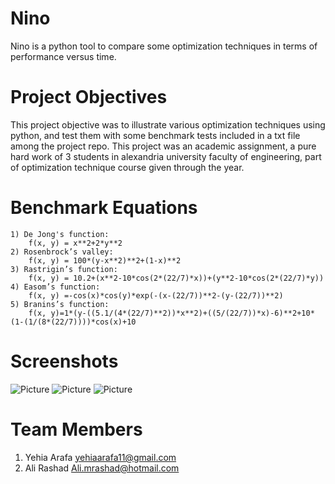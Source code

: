 # Nino
Nino is a python tool to compare some optimization techniques in terms of performance versus time.

# Project Objectives
This project objective was to illustrate various optimization techniques using python, and test them with some benchmark tests included in a txt file among the project repo. This project was an academic assignment, a pure hard work of 3 students in alexandria university faculty of engineering, part of optimization technique course given through the year.

# Benchmark Equations
```
1) De Jong's function:
    f(x, y) = x**2+2*y**2
2) Rosenbrock’s valley:
    f(x, y) = 100*(y-x**2)**2+(1-x)**2
3) Rastrigin’s function:
    f(x, y) = 10.2+(x**2-10*cos(2*(22/7)*x))+(y**2-10*cos(2*(22/7)*y))
4) Easom’s function:
    f(x, y) =-cos(x)*cos(y)*exp(-(x-(22/7))**2-(y-(22/7))**2)
5) Branins’s function:
    f(x, y)=1*(y-((5.1/(4*(22/7)**2))*x**2)+((5/(22/7))*x)-6)**2+10*(1-(1/(8*(22/7))))*cos(x)+10 
```

# Screenshots
![Picture](http://i.imgur.com/FvhBVib.png)
![Picture](http://i.imgur.com/LjuAH1I.png)
![Picture](http://i.imgur.com/N4DtpcU.png)

# Team Members
1) Yehia Arafa <yehiaarafa11@gmail.com>
2) Ali Rashad <Ali.mrashad@hotmail.com>
